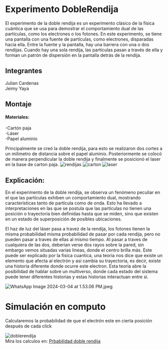 # Experimento DobleRendija
El experimento de la doble rendija es un experimento clásico de la física cuántica que se usa para demostrar el comportamiento dual de las partículas, como los electrones o los fotones. En este experimento, se tiene una pantalla con una fuente de partículas, como electrones, disparadas hacia ella. Entre la fuente y la pantalla, hay una barrera con una o dos rendijas. Cuando hay una sola rendija, las partículas pasan a través de ella y forman un patrón de dispersión en la pantalla detrás de la rendija.
## Integrantes
Julian Cardenas  
Jeimy Yaya
## Montaje
#### Materiales:
-Cartón paja  
-Láser  
-Papel aluminio  

Principalmente se creó la doble rendija, para esto se realizaron dos cortes a un milimetro de distancia sobre el papel aluminio. Posteriormente se colocó de manera perpendicular la doble rendija y finalmente se posicionó el laser en la base de carton paja.
![rendijas](https://github.com/JeimyYaya/Experimento-Doble-Rendija/blob/e049589bf98b6d3e8811b91751cda27ec556ded7/WhatsApp%20Image%202024-03-06%20at%2010.35.46%20AM.jpeg)
![carton](https://github.com/JeimyYaya/Experimento-Doble-Rendija/blob/e049589bf98b6d3e8811b91751cda27ec556ded7/WhatsApp%20Image%202024-03-06%20at%2010.35.49%20AM.jpeg)
![laser](https://github.com/JeimyYaya/Experimento-Doble-Rendija/blob/e049589bf98b6d3e8811b91751cda27ec556ded7/WhatsApp%20Image%202024-03-06%20at%2010.35.42%20AM.jpeg)

## Explicación:
En el experimento de la doble rendija, se observa un fenómeno peculiar en el que las partículas exhiben un comportamiento dual, mostrando características tanto de partícula como de onda. Esto ha llevado a interpretaciones en las que se postula que las partículas no tienen una posición o trayectoria bien definidas hasta que se miden, sino que existen en un estado de superposición de posibles ubicaciones.

El haz de luz del láser pasa a travez de la rendija, los fotones tienen la misma probabilidad misma probabilidad de pasar por cada rendija, pero no pueden pasar a traves de ellas al mismo tiempo.
Al pasar a traves de cualquiera de las dos, deberian verse dos rayos sobre la pared, sin embargo vemos situadas varias lineas, donde el centro brilla más. Este puede ser explicado por la fisica cuantica, una teoria nos dice que existe un elemento que afecta al electrón y así cambia su trayectoria, es decir, existe una historia diferente donde ocurre este electron. Esta teoria abre la posibilidad de hablar sobre un multiverso, donde cada estado del sistema puede tener diferentes historias y estas historias interactuan entre si.

![WhatsApp Image 2024-03-04 at 1.53.06 PM.jpeg](https://github.com/JeimyYaya/Experimento-Doble-Rendija/blob/7483d6d0a7eaf204f170d7d9771eae290198302f/WhatsApp%20Image%202024-03-04%20at%201.53.06%20PM.jpeg)

# Simulación en computo
Calcularemos la probabilidad de que el electrón este en cierta posición después de cada click

![doblerendija](https://github.com/JeimyYaya/Experimento-Doble-Rendija/blob/a66abde0b6dc916cfd0c4ebe2347fefaf07807a9/imagen_2024-03-05_234851113.png)  
Mira los calculos en: [Prbabilidad doble rendija](https://github.com/JeimyYaya/Experimento-Doble-Rendija/blob/5d7975eb93d13dccb7d95e6b45b7e9a6e6dd986a/probabilidadDeCadaParticula.py)

